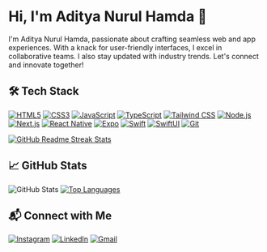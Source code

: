 # Hi, I'm Aditya Nurul Hamda 👋

I'm Aditya Nurul Hamda, passionate about crafting seamless web and app experiences. With a knack for user-friendly interfaces, I excel in collaborative teams. I also stay updated with industry trends. Let's connect and innovate together!

## 🛠️ Tech Stack

[![HTML5](https://img.icons8.com/color/48/000000/html-5--v1.png)](https://developer.mozilla.org/en-US/docs/Web/HTML) [![CSS3](https://img.icons8.com/color/48/000000/css3.png)](https://developer.mozilla.org/en-US/docs/Web/CSS) [![JavaScript](https://img.icons8.com/color/48/000000/javascript--v1.png)](https://www.javascript.com) [![TypeScript](https://img.icons8.com/color/48/000000/typescript.png)](https://www.typescriptlang.org) [![Tailwind CSS](https://img.icons8.com/color/48/000000/tailwindcss.png)](https://tailwindcss.com) [![Node.js](https://img.icons8.com/color/48/000000/nodejs.png)](https://nodejs.org/en) [![Next.js](https://img.icons8.com/color/48/000000/nextjs.png)](https://nextjs.org)  [![React Native](https://img.icons8.com/color/48/000000/react-native.png)](https://reactnative.dev) [![Expo](https://img.icons8.com/color/48/000000/expo.png)](https://expo.dev) [![Swift](https://img.icons8.com/color/48/000000/swift.png)](https://www.swift.org) [![SwiftUI](https://img.icons8.com/color/48/000000/swiftui.png)](https://developer.apple.com/xcode/swiftui/) [![Git](https://img.icons8.com/color/48/000000/git.png)](https://git-scm.com)

[![GitHub Readme Streak Stats](https://github-readme-streak-stats.herokuapp.com/?user=adityanrlhmd&title_color=58A6FF&theme=dark&background=0D1117&stroke=58A6FF&ring=58A6FF&fire=58A6FF&currStreakNum=FFFFFF&sideNums=FFFFFF&currStreakLabel=58A6FF&dates=FFFFFF&hide_border=true)](https://github.com/adityanrlhmd)

## 📈 GitHub Stats

![GitHub Stats](https://github-readme-stats.vercel.app/api?username=adityanrlhmd&title_color=58A6FF&show_icons=true&theme=dark&bg_color=0D1117&icon_color=58A6FF&text_color=FFFFFF&hide_border=true) [![Top Languages](https://github-readme-stats.vercel.app/api/top-langs/?username=adityanrlhmd&title_color=58A6FF&layout=compact&theme=dark&bg_color=0D1117&text_color=FFFFFF&hide_border=true)](https://github.com/adityanrlhmd)


## 📬 Connect with Me

[![Instagram](https://img.icons8.com/fluency/48/000000/instagram-new.png)](https://www.instagram.com/adityanrlhmd_/)
[![LinkedIn](https://img.icons8.com/fluency/48/000000/linkedin.png)](https://www.linkedin.com/in/adityanurulhamda/)
[![Gmail](https://img.icons8.com/fluency/48/000000/gmail-new.png)](mailto:adityanurulhamda@example.com)
